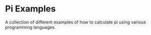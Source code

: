 # Pi Examples
A collection of different examples of how to calculate pi using various programming languages.
